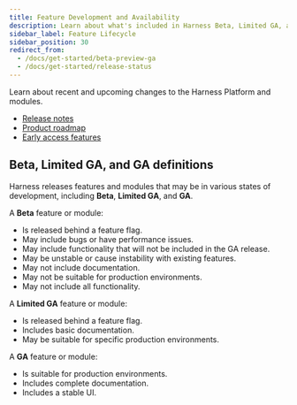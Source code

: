 ```yaml
---
title: Feature Development and Availability
description: Learn about what's included in Harness Beta, Limited GA, and GA releases.
sidebar_label: Feature Lifecycle
sidebar_position: 30
redirect_from:
  - /docs/get-started/beta-preview-ga
  - /docs/get-started/release-status
---
```


Learn about recent and upcoming changes to the Harness Platform and modules.

* [Release notes](/release-notes)
* [Product roadmap](/roadmap)
* [Early access features](/release-notes/early-access)

## Beta, Limited GA, and GA definitions

Harness releases features and modules that may be in various states of development, including **Beta**, **Limited GA**, and **GA**.

A **Beta** feature or module:
* Is released behind a feature flag.
* May include bugs or have performance issues.
* May include functionality that will not be included in the GA release.
* May be unstable or cause instability with existing features.
* May not include documentation.
* May not be suitable for production environments.
* May not include all functionality.

A **Limited GA** feature or module:
* Is released behind a feature flag.
* Includes basic documentation.
* May be suitable for specific production environments.

A **GA** feature or module:
* Is suitable for production environments.
* Includes complete documentation.
* Includes a stable UI.
